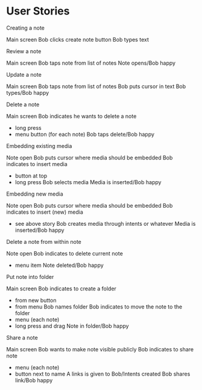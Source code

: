 User Stories
============

Creating a note

Main screen
Bob clicks create note button
Bob types text

Review a note

Main screen
Bob taps note from list of notes
Note opens/Bob happy

Update a note

Main screen
Bob taps note from list of notes
Bob puts cursor in text
Bob types/Bob happy

Delete a note

Main screen
Bob indicates he wants to delete a note
 - long press
 - menu button (for each note)
Bob taps delete/Bob happy

Embedding existing media

Note open
Bob puts cursor where media should be embedded
Bob indicates to insert media
 - button at top
 - long press
Bob selects media
Media is inserted/Bob happy

Embedding new media

Note open
Bob puts cursor where media should be embedded
Bob indicates to insert (new) media
 - see above story
Bob creates media through intents or whatever
Media is inserted/Bob happy

Delete a note from within note

Note open
Bob indicates to delete current note
 - menu item
Note deleted/Bob happy

Put note into folder

Main screen
Bob indicates to create a folder
 - from new button
 - from menu
Bob names folder
Bob indicates to move the note to the folder
 - menu (each note)
 - long press and drag
Note in folder/Bob happy

Share a note

Main screen
Bob wants to make note visible publicly
Bob indicates to share note
 - menu (each note)
 - button next to name
A links is given to Bob/Intents created
Bob shares link/Bob happy
